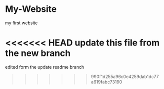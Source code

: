 # My-Website

my first website

<<<<<<< HEAD
update this file from the new branch
=======

edited form the update readme branch
>>>>>>> 990f1d255a96c0e4259dab1dc77a619fabc73190
